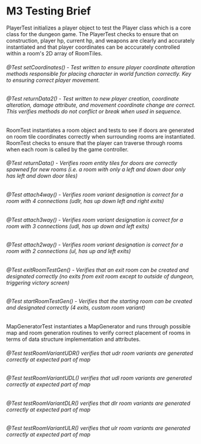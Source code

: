 # M3 Testing Brief
PlayerTest initializes a player object to test the Player class which is a core class for the dungeon game.
The PlayerTest checks to ensure that on construction, player hp, current hp, and weapons are clearly and accurately instantiated and
that player coordinates can be acccurately controlled within a room's 2D array of RoomTiles.  
###### @Test setCoordinates() - Test written to ensure player coordinate alteration methods responsible for placing character in world function correctly. Key to ensuring correct player movement.  
###### @Test returnData2() - Test written to new player creation, coordinate alteration, damage attribute, and movement coordinate change are correct. This verifies methods do not conflict or break when used in sequence.  

RoomTest instantiates a room object and tests to see if doors are generated on room tile coordinates correctly when surrounding rooms are instantiated.
RoomTest checks to ensure that the player can traverse through rooms when each room is called by the game controller.  
###### @Test returnData() - Verifies room entity tiles for doors are correctly spawned for new rooms (i.e. a room with only a left and down door only has left and down door tiles)  
###### @Test attach4way() - Verifies room variant designation is correct for a room with 4 connections (udlr, has up down left and right exits)  
###### @Test attach3way() - Verifies room variant designation is correct for a room with 3 connections (udl, has up down and left exits)  
###### @Test attach2way() - Verifies room variant designation is correct for a room with 2 connections (ul, has up and left exits)
###### @Test exitRoomTestGen() - Verifies that an exit room can be created and designated correctly (no exits from exit room except to outside of dungeon, triggering victory screen)  
###### @Test startRoomTestGen() - Verifies that the starting room can be created and designated correctly (4 exits, custom room variant)  

MapGeneratorTest instantiates a MapGenerator and runs through possible map and room generation routines to verify correct placement of rooms in terms of data structure implementation and attributes.
###### @Test testRoomVariantUDR() verifies that udr room variants are generated correctly at expected part of map
###### @Test testRoomVariantUDL() verifies that udl room variants are generated correctly at expected part of map
###### @Test testRoomVariantDLR() verifies that dlr room variants are generated correctly at expected part of map
###### @Test testRoomVariantULR() verifies that ulr room variants are generated correctly at expected part of map
